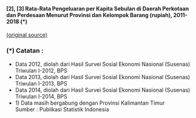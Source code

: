 #### \[2\], \[3\] Rata-Rata Pengeluaran per Kapita Sebulan di Daerah Perkotaan dan Perdesaan Menurut Provinsi dan Kelompok Barang (rupiah), 2011-2018 (*)
[(original source)](https://www.bps.go.id/statictable/2014/09/08/945/rata-rata-pengeluaran-per-kapita-sebulan-di-daerah-perkotaan-dan-perdesaan-menurut-provinsi-dan-kelompok-barang-rupiah-2011-2018.html)


### (*) Catatan :
- Data 2012, diolah dari Hasil Survei Sosial Ekonomi Nasional (Susenas) Triwulan I-2012, BPS
- Data 2013, diolah dari Hasil Survei Sosial Ekonomi Nasional (Susenas) Triwulan I-2013, BPS
- Data 2014, diolah dari Hasil Survei Sosial Ekonomi Nasional (Susenas) Triwulan I-2014, BPS
- 1\) Data masih bergabung dengan Provinsi Kalimantan Timur\
  Sumber : Publikasi Statistik Indonesia
